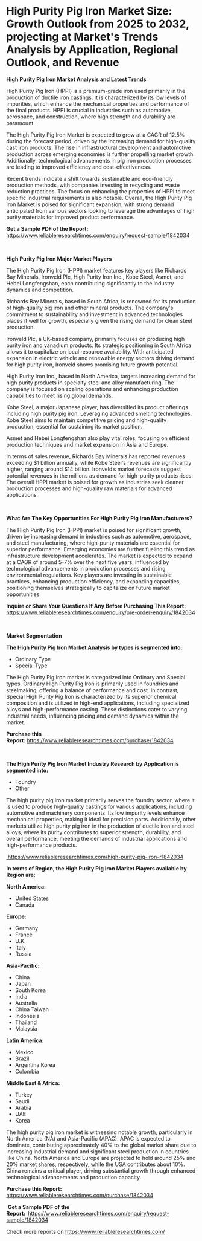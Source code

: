 <p><h1>High Purity Pig Iron Market Size: Growth Outlook from 2025 to 2032, projecting at Market's Trends Analysis by Application, Regional Outlook, and Revenue</h1></p><p><strong>High Purity Pig Iron Market Analysis and Latest Trends</strong></p>
<p><p>High Purity Pig Iron (HPPI) is a premium-grade iron used primarily in the production of ductile iron castings. It is characterized by its low levels of impurities, which enhance the mechanical properties and performance of the final products. HPPI is crucial in industries such as automotive, aerospace, and construction, where high strength and durability are paramount.</p><p>The High Purity Pig Iron Market is expected to grow at a CAGR of 12.5% during the forecast period, driven by the increasing demand for high-quality cast iron products. The rise in infrastructural development and automotive production across emerging economies is further propelling market growth. Additionally, technological advancements in pig iron production processes are leading to improved efficiency and cost-effectiveness.</p><p>Recent trends indicate a shift towards sustainable and eco-friendly production methods, with companies investing in recycling and waste reduction practices. The focus on enhancing the properties of HPPI to meet specific industrial requirements is also notable. Overall, the High Purity Pig Iron Market is poised for significant expansion, with strong demand anticipated from various sectors looking to leverage the advantages of high purity materials for improved product performance.</p></p>
<p><strong>Get a Sample PDF of the Report:&nbsp;</strong> <a href="https://www.reliableresearchtimes.com/enquiry/request-sample/1842034?utm_campaign=2244&utm_medium=2&utm_source=Github&utm_content=ia&utm_term=26032025&utm_id=high-purity-pig-iron">https://www.reliableresearchtimes.com/enquiry/request-sample/1842034</a></p>
<p>&nbsp;</p>
<p><strong>High Purity Pig Iron Major Market Players</strong></p>
<p><p>The High Purity Pig Iron (HPPI) market features key players like Richards Bay Minerals, Ironveld Plc, High Purity Iron Inc., Kobe Steel, Asmet, and Hebei Longfengshan, each contributing significantly to the industry dynamics and competition.</p><p>Richards Bay Minerals, based in South Africa, is renowned for its production of high-quality pig iron and other mineral products. The company's commitment to sustainability and investment in advanced technologies places it well for growth, especially given the rising demand for clean steel production. </p><p>Ironveld Plc, a UK-based company, primarily focuses on producing high purity iron and vanadium products. Its strategic positioning in South Africa allows it to capitalize on local resource availability. With anticipated expansion in electric vehicle and renewable energy sectors driving demand for high purity iron, Ironveld shows promising future growth potential.</p><p>High Purity Iron Inc., based in North America, targets increasing demand for high purity products in specialty steel and alloy manufacturing. The company is focused on scaling operations and enhancing production capabilities to meet rising global demands.</p><p>Kobe Steel, a major Japanese player, has diversified its product offerings including high purity pig iron. Leveraging advanced smelting technologies, Kobe Steel aims to maintain competitive pricing and high-quality production, essential for sustaining its market position. </p><p>Asmet and Hebei Longfengshan also play vital roles, focusing on efficient production techniques and market expansion in Asia and Europe.</p><p>In terms of sales revenue, Richards Bay Minerals has reported revenues exceeding $1 billion annually, while Kobe Steel's revenues are significantly higher, ranging around $14 billion. Ironveld’s market forecasts suggest potential revenues in the millions as demand for high-purity products rises. The overall HPPI market is poised for growth as industries seek cleaner production processes and high-quality raw materials for advanced applications.</p></p>
<p>&nbsp;</p>
<p><strong>What Are The Key Opportunities For High Purity Pig Iron Manufacturers?</strong></p>
<p><p>The High Purity Pig Iron (HPPI) market is poised for significant growth, driven by increasing demand in industries such as automotive, aerospace, and steel manufacturing, where high-purity materials are essential for superior performance. Emerging economies are further fueling this trend as infrastructure development accelerates. The market is expected to expand at a CAGR of around 5-7% over the next five years, influenced by technological advancements in production processes and rising environmental regulations. Key players are investing in sustainable practices, enhancing production efficiency, and expanding capacities, positioning themselves strategically to capitalize on future market opportunities.</p></p>
<p><strong>Inquire or Share Your Questions If Any Before Purchasing This Report:</strong> <a href="https://www.reliableresearchtimes.com/enquiry/pre-order-enquiry/1842034?utm_campaign=2244&utm_medium=2&utm_source=Github&utm_content=ia&utm_term=26032025&utm_id=high-purity-pig-iron">https://www.reliableresearchtimes.com/enquiry/pre-order-enquiry/1842034</a></p>
<p>&nbsp;</p>
<p><strong>Market Segmentation</strong></p>
<p><strong>The High Purity Pig Iron Market Analysis by types is segmented into:</strong></p>
<p><ul><li>Ordinary Type</li><li>Special Type</li></ul></p>
<p><p>The High Purity Pig Iron market is categorized into Ordinary and Special types. Ordinary High Purity Pig Iron is primarily used in foundries and steelmaking, offering a balance of performance and cost. In contrast, Special High Purity Pig Iron is characterized by its superior chemical composition and is utilized in high-end applications, including specialized alloys and high-performance casting. These distinctions cater to varying industrial needs, influencing pricing and demand dynamics within the market.</p></p>
<p><strong>Purchase this Report:&nbsp;</strong><a href="https://www.reliableresearchtimes.com/purchase/1842034?utm_campaign=2244&utm_medium=2&utm_source=Github&utm_content=ia&utm_term=26032025&utm_id=high-purity-pig-iron">https://www.reliableresearchtimes.com/purchase/1842034</a></p>
<p>&nbsp;</p>
<p><strong>The High Purity Pig Iron Market Industry Research by Application is segmented into:</strong></p>
<p><ul><li>Foundry</li><li>Other</li></ul></p>
<p><p>The high purity pig iron market primarily serves the foundry sector, where it is used to produce high-quality castings for various applications, including automotive and machinery components. Its low impurity levels enhance mechanical properties, making it ideal for precision parts. Additionally, other markets utilize high purity pig iron in the production of ductile iron and steel alloys, where its purity contributes to superior strength, durability, and overall performance, meeting the demands of industrial applications and high-performance products.</p></p>
<p><a href="https://www.reliableresearchtimes.com/high-purity-pig-iron-r1842034?utm_campaign=2244&utm_medium=2&utm_source=Github&utm_content=ia&utm_term=26032025&utm_id=high-purity-pig-iron">&nbsp;https://www.reliableresearchtimes.com/high-purity-pig-iron-r1842034</a></p>
<p><strong>In terms of Region, the High Purity Pig Iron Market Players available by Region are:</strong></p>
<p>
    <p> <strong> North America: </strong>
        <ul>
            <li>United States</li>
            <li>Canada</li>
        </ul>
        </p> 
    <p> <strong> Europe: </strong>
        <ul>
            <li>Germany</li>
            <li>France</li>
            <li>U.K.</li>
            <li>Italy</li>
            <li>Russia</li>
        </ul>
        </p> 
    <p> <strong> Asia-Pacific: </strong>
        <ul>
            <li>China</li>
            <li>Japan</li>
            <li>South Korea</li>
            <li>India</li>
            <li>Australia</li>
            <li>China Taiwan</li>
            <li>Indonesia</li>
            <li>Thailand</li>
            <li>Malaysia</li>
        </ul>
        </p> 
    <p> <strong> Latin America: </strong>
        <ul>
            <li>Mexico</li>
            <li>Brazil</li>
            <li>Argentina Korea</li>
            <li>Colombia</li>
        </ul>
        </p> 
    <p> <strong> Middle East & Africa: </strong>
        <ul>
            <li>Turkey</li>
            <li>Saudi</li>
            <li>Arabia</li>
            <li>UAE</li>
            <li>Korea</li>
        </ul>
    </p>
    </p>
<p><p>The high purity pig iron market is witnessing notable growth, particularly in North America (NA) and Asia-Pacific (APAC). APAC is expected to dominate, contributing approximately 40% to the global market share due to increasing industrial demand and significant steel production in countries like China. North America and Europe are projected to hold around 25% and 20% market shares, respectively, while the USA contributes about 10%. China remains a critical player, driving substantial growth through enhanced technological advancements and production capacity.</p></p>
<p><strong>Purchase this Report: </strong><a href="https://www.reliableresearchtimes.com/purchase/1842034?utm_campaign=2244&utm_medium=2&utm_source=Github&utm_content=ia&utm_term=26032025&utm_id=high-purity-pig-iron">https://www.reliableresearchtimes.com/purchase/1842034</a></p>
<p>&nbsp;<strong>Get a Sample PDF of the Report:&nbsp;&nbsp;</strong><a href="https://www.reliableresearchtimes.com/enquiry/request-sample/1842034?utm_campaign=2244&utm_medium=2&utm_source=Github&utm_content=ia&utm_term=26032025&utm_id=high-purity-pig-iron">https://www.reliableresearchtimes.com/enquiry/request-sample/1842034</a></p>
<p><strong></strong></p>
<p>Check more reports on <a href="https://www.reliableresearchtimes.com/?utm_campaign=2244&utm_medium=2&utm_source=Github&utm_content=ia&utm_term=26032025&utm_id=high-purity-pig-iron">https://www.reliableresearchtimes.com/</a></p>